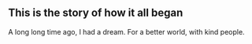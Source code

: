 ## This is the story of how it all began

A long long time ago, I had a dream. For a better world, with kind people.
